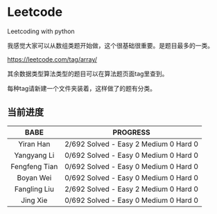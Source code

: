 # Leetcode
Leetcoding with python

我感觉大家可以从数组类题开始做，这个很基础很重要。是题目最多的一类。

https://leetcode.com/tag/array/

其余数据类型算法类型的题目可以在算法题页面tag里查到。

每种tag请新建一个文件夹装着，这样做了的题有分类。



## 当前进度

|     BABE      | PROGRESS                              |
| :-----------: | ------------------------------------- |
|   Yiran Han   | 2/692 Solved - Easy 2 Medium 0 Hard 0 |
|  Yangyang Li  | 0/692 Solved - Easy 0 Medium 0 Hard 0 |
| Fengfeng Tian | 0/692 Solved - Easy 0 Medium 0 Hard 0 |
|   Boyan Wei   | 0/692 Solved - Easy 0 Medium 0 Hard 0 |
| Fangling Liu  | 2/692 Solved - Easy 2 Medium 0 Hard 0 |
|   Jing Xie    | 0/692 Solved - Easy 0 Medium 0 Hard 0 |

